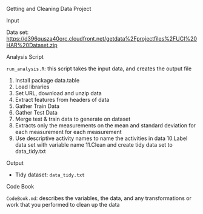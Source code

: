 
Getting and Cleaning Data Project


Input

Data set: https://d396qusza40orc.cloudfront.net/getdata%2Fprojectfiles%2FUCI%20HAR%20Dataset.zip 


Analysis Script

`run_analysis.R`: this script takes the input data, and creates the output file 

1. Install package data.table
2. Load libraries
3. Set URL, download and unzip data
4. Extract features from headers of data
5. Gather Train Data
6. Gather Test Data
7. Merge test & train data to generate on dataset
8. Extracts only the measurements on the mean and standard deviation for each measurement for each measurement
9. Use descriptive activity names to name the activities in data
10.Label data set with variable name
11.Clean and create tidy data set to data_tidy.txt


Output

* Tidy dataset: `data_tidy.txt`


Code Book

`CodeBook.md`: describes the variables, the data, and any transformations or work that you performed to clean up the data

